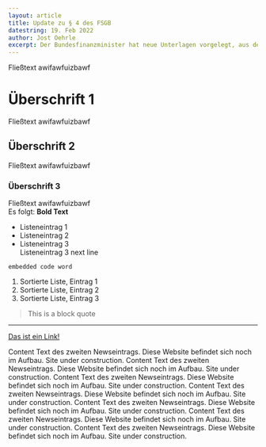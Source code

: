```yaml
---
layout: article
title: Update zu § 4 des FSGB
datestring: 19. Feb 2022
author: Jost Oehrle
excerpt: Der Bundesfinanzminister hat neue Unterlagen vorgelegt, aus denen hervorgeht, dass sämtliche Steuern im Bereich "Bauen" abgeschafft werden. Wie das ganze aussieht, schauen wir uns im Folgenden an.
---
```


Fließtext awifawfuizbawf

# Überschrift 1

Fließtext awifawfuizbawf

## Überschrift 2

Fließtext awifawfuizbawf

### Überschrift 3

Fließtext awifawfuizbawf<br>
Es folgt: **Bold Text**

- Listeneintrag 1
- Listeneintrag 2
- Listeneintrag 3<br>
  Listeneintrag 3 next line

`embedded code word`

1. Sortierte Liste, Eintrag 1
2. Sortierte Liste, Eintrag 2
3. Sortierte Liste, Eintrag 3

> This is a block quote

---

[Das ist ein Link!](https://www.spiegel.de)

Content Text des zweiten Newseintrags. Diese Website befindet sich noch im
Aufbau. Site under construction. Content Text des zweiten Newseintrags. Diese
Website befindet sich noch im Aufbau. Site under construction. Content Text des
zweiten Newseintrags. Diese Website befindet sich noch im Aufbau. Site under
construction. Content Text des zweiten Newseintrags. Diese Website befindet sich
noch im Aufbau. Site under construction. Content Text des zweiten Newseintrags.
Diese Website befindet sich noch im Aufbau. Site under construction. Content
Text des zweiten Newseintrags. Diese Website befindet sich noch im Aufbau. Site
under construction. Content Text des zweiten Newseintrags. Diese Website
befindet sich noch im Aufbau. Site under construction.
